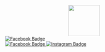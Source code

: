 <div id="header" align="center">
  <img src="giphy.com/gifs/kpop-ive-rei-hnYvGTo7gQwouQFru4" width="100"/>
</div>

<div id="badges">
  <a href="https://open.spotify.com/user/31a6jmcd7rozmqxgxpqjsc5akpz4">
    <img src="https://img.shields.io/badge/Spotify-1ED760?logo=spotify&logoColor=white))" alt="Facebook Badge"/>
  </a>
  
<div id="badges">
  <a href="https://www.facebook.com/profile.php?id=100085535657818">
    <img src="https://img.shields.io/badge/Facebook-%231877F2.svg?logo=Facebook&logoColor=white" alt="Facebook Badge"/>
  </a>
  
  <a href="https://www.instagram.com/thivxvvi/">
    <img src="https://img.shields.io/badge/Instagram-%23E4405F.svg?logo=Instagram&logoColor=white" alt="Instagram Badge"/>
  </a>
  
</div>
